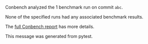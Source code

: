 Conbench analyzed the 1 benchmark run on commit `abc`.

None of the specified runs had any associated benchmark results.

The [full Conbench report](https://github.com/github/hello-world/runs/4) has more details.

This message was generated from pytest.

